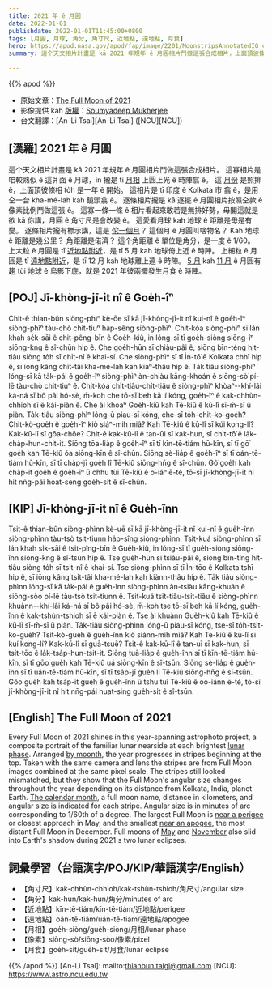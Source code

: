 ```yaml
---
title: 2021 年 ê 月圓
date: 2022-01-01
publishdate: 2022-01-01T11:45:00+0800
tags: [月圓, 月球, 角分, 角寸尺, 近地點, 遠地點, 月食]
hero: https://apod.nasa.gov/apod/fap/image/2201/MoonstripsAnnotatedIG_crop1024.jpg
summary: 這个天文相片計畫是 kā 2021 年規年 ê 月圓相片鬥做這張合成相片，上面頂彼條相 to̍h 是一年 ê 開始。

---
```


{{% apod %}}

- 原始文章：[The Full Moon of 2021](https://apod.nasa.gov/apod/ap220101.html)
- 影像提供 kah [版權][copyright]：[Soumyadeep Mukherjee](https://www.instagram.com/soumyadeepmukherjeephotos/?hl=en)
- 台文翻譯：[An-Li Tsai][An-Li Tsai] ([NCU][NCU])

## [漢羅] 2021 年 ê 月圓
這个天文相片計畫是 kā 2021 年規年 ê 月圓相片鬥做這張合成相片。
這寡相片是咱較熟似 ê 這爿面 ê 月球，in 攏是 tī [月相][lunar phase] 上圓上光 ê 時陣翕 ê。
這 [月份][by moonth t] 是照排 ê，上面頂彼條相 to̍h 是一年 ê 開始。
這相片是 tī 印度 ê Kolkata 市 翕 ê，是用仝一台 kha-mé-lah kah 鏡頭翕 ê。
逐條相片攏是 kā 逐擺 ê 月圓相片按照仝款 ê 像素比例鬥做這張 ê。
這寡一條一條 ê 相片看起來敢若是無排好勢，毋閣這就是欲 kā 你講，月圓 ê 角寸尺是會改變 ê。
這愛看月球 kah 地球 ê 距離是毋是有變。
逐條相片攏有標示講，這是 [佗一個月][The calendar month]？
這個月 ê 月圓叫啥物名？
Kah 地球 ê 距離是幾公里？
角距離是偌濟？
這个角距離 ê 單位是角分，是一度 ê 1/60。
上大粒 ê 月圓是 tī [近地點附近][near a perigee t]，是 tī 5 月 kah 地球倚上近 ê 時陣。
上細粒 ê 月圓是 tī [遠地點附近][near an apogee]，是 tī 12 月 kah 地球離上遠 ê 時陣。
[5 月][May t] kah [11 月][November t] ê 月圓有趨 tùi 地球 ê 烏影下底，就是 2021 年彼兩擺發生月食 ê 時陣。

## [POJ] Jī-khòng-jī-it nî ê Goe̍h-îⁿ
Chit-ê thian-bûn siòng-phìⁿ kè-ōe sī kā jī-khòng-jī-it nî kui-nî ê goe̍h-îⁿ siòng-phìⁿ tàu-chò chit-tiuⁿ ha̍p-sêng siòng-phìⁿ.
Chit-kóa siòng-phìⁿ sī lán khah se̍k-sāi ê chit-pêng-bīn ê Goe̍h-kiû, in lóng-sī tī goe̍h-siòng siōng-îⁿ siōng-kng ê sî-chūn hip ê.
Che goe̍h-hūn sī chiàu-pâi ê, siōng bīn-téng hit-tiâu siòng to̍h sī chi̍t-nî ê khai-sí.
Che siòng-phìⁿ sī tī Ìn-tō͘ ê Kolkata chhī hip ê, sī iōng kâng chi̍t-tâi kha-mé-lah kah kiàⁿ-thâu hip ê.
Ta̍k tiâu siòng-phìⁿ lóng-sī kā ta̍k-pái ê goe̍h-îⁿ siòng-phìⁿ àn-chiàu kāng-khoán ê siōng-sò͘ pí-lē tàu-chò chit-tiuⁿ ê.
Chit-kóa chi̍t-tiâu-chi̍t-tiâu ê siòng-phìⁿ khòaⁿ--khí-lâi ká-ná sī bô pâi hó-sè, m̄-koh che tō-sī beh kā lí kóng, goe̍h-îⁿ ê kak-chhùn-chhioh sī ē kái-piàn ê.
Che ài khòaⁿ Goe̍h-kiû kah Tē-kiû ê kū-lî sī-m̄-sī ū piàn.
Ta̍k-tiâu siòng-phìⁿ lóng-ū piau-sī kóng, che-sī to̍h-chi̍t-ko-goe̍h?
Chit-kò-goe̍h ê goe̍h-îⁿ kiò siáⁿ-mih miâ?
Kah Tē-kiû ê kū-lî sī kúi kong-lí?
Kak-kū-lî sī gōa-chōe?
Chit-ê kak-kū-lî ê tan-ūi sī kak-hun, sī chi̍t-tō͘ ê la̍k-cha̍p-hun-chit-it.
Siōng tōa-lia̍p ê goe̍h-îⁿ sī tī kīn-tē-tiám hū-kīn, sī tī gō͘ goe̍h kah Tē-kiû óa siōng-kīn ê sî-chūn.
Siōng sè-lia̍p ê goe̍h-îⁿ sī tī oán-tē-tiám hū-kīn, sī tī cha̍p-jī goe̍h lî Tē-kiû siōng-hn̄g ê sî-chūn.
Gô͘ goe̍h kah cha̍p-it goe̍h ê goe̍h-îⁿ ū chhu tùi Tē-kiû ê o͘-iáⁿ ē-té, tō-sī jī-khòng-jī-it nî hit nn̄g-pái hoat-seng goe̍h-si̍t ê sî-chūn.

## [KIP] Jī-khòng-jī-it nî ê Gue̍h-înn
Tsit-ê thian-bûn siòng-phìnn kè-uē sī kā jī-khòng-jī-it nî kui-nî ê gue̍h-înn siòng-phìnn tàu-tsò tsit-tiunn ha̍p-sîng siòng-phìnn.
Tsit-kuá siòng-phìnn sī lán khah si̍k-sāi ê tsit-pîng-bīn ê Gue̍h-kiû, in lóng-sī tī gue̍h-siòng siōng-înn siōng-kng ê sî-tsūn hip ê.
Tse gue̍h-hūn sī tsiàu-pâi ê, siōng bīn-tíng hit-tiâu siòng to̍h sī tsi̍t-nî ê khai-sí.
Tse siòng-phìnn sī tī Ìn-tōo ê Kolkata tshī hip ê, sī iōng kâng tsi̍t-tâi kha-mé-lah kah kiànn-thâu hip ê.
Ta̍k tiâu siòng-phìnn lóng-sī kā ta̍k-pái ê gue̍h-înn siòng-phìnn àn-tsiàu kāng-khuán ê siōng-sòo pí-lē tàu-tsò tsit-tiunn ê.
Tsit-kuá tsi̍t-tiâu-tsi̍t-tiâu ê siòng-phìnn khuànn--khí-lâi ká-ná sī bô pâi hó-sè, m̄-koh tse tō-sī beh kā lí kóng, gue̍h-înn ê kak-tshùn-tshioh sī ē kái-piàn ê.
Tse ài khuànn Gue̍h-kiû kah Tē-kiû ê kū-lî sī-m̄-sī ū piàn.
Ta̍k-tiâu siòng-phìnn lóng-ū piau-sī kóng, tse-sī to̍h-tsi̍t-ko-gue̍h?
Tsit-kò-gue̍h ê gue̍h-înn kiò siánn-mih miâ?
Kah Tē-kiû ê kū-lî sī kuí kong-lí?
Kak-kū-lî sī guā-tsuē?
Tsit-ê kak-kū-lî ê tan-uī sī kak-hun, sī tsi̍t-tōo ê la̍k-tsa̍p-hun-tsit-it.
Siōng tuā-lia̍p ê gue̍h-înn sī tī kīn-tē-tiám hū-kīn, sī tī gōo gue̍h kah Tē-kiû uá siōng-kīn ê sî-tsūn.
Siōng sè-lia̍p ê gue̍h-înn sī tī uán-tē-tiám hū-kīn, sī tī tsa̍p-jī gue̍h lî Tē-kiû siōng-hn̄g ê sî-tsūn.
Gôo gue̍h kah tsa̍p-it gue̍h ê gue̍h-înn ū tshu tuì Tē-kiû ê oo-iánn ē-té, tō-sī jī-khòng-jī-it nî hit nn̄g-pái huat-sing gue̍h-si̍t ê sî-tsūn.

## [English] The Full Moon of 2021
Every Full Moon of 2021 shines in this year-spanning astrophoto project, a composite portrait of the familiar lunar nearside at each brightest [lunar phase][lunar phase].
Arranged [by moonth][by moonth e], the year progresses in stripes beginning at the top.
Taken with the same camera and lens the stripes are from Full Moon images combined at the same pixel scale.
The stripes still looked mismatched, but they show that the Full Moon's angular size changes throughout the year depending on its distance from Kolkata, India, planet Earth.
[The calendar month][The calendar month], a full moon name, distance in kilometers, and angular size is indicated for each stripe.
Angular size is in minutes of arc corresponding to 1/60th of a degree.
The largest Full Moon is [near a perigee][near a perigee e] or closest approach in May, and the smallest [near an apogee][near an apogee], the most distant Full Moon in December.
Full moons of [May][May e] and [November][November e] also slid into Earth's shadow during 2021's two lunar eclipses.

## 詞彙學習（台語漢字/POJ/KIP/華語漢字/English）

- 【角寸尺】kak-chhùn-chhioh/kak-tshùn-tshioh/角尺寸/angular size
- 【角分】kak-hun/kak-hun/角分/minutes of arc
- 【近地點】kīn-tē-tiám/kīn-tē-tiám/近地點/perigee
- 【遠地點】oán-tē-tiám/uán-tē-tiám/遠地點/apogee
- 【月相】goe̍h-siòng/gue̍h-siòng/月相/lunar phase
- 【像素】siōng-sò͘/siōng-sòo/像素/pixel
- 【月食】goe̍h-si̍t/gue̍h-si̍t/月食/lunar eclipse


{{% /apod %}}
[An-Li Tsai]: mailto:thianbun.taigi@gmail.com
[NCU]: https://www.astro.ncu.edu.tw

[copyright]: https://apod.nasa.gov/apod/fap/lib/about_apod.html#srapply

[lunar phase]:https://moon.nasa.gov/moon-in-motion/moon-phases/
[by moonth e]:https://apod.nasa.gov/apod/ap210111.html
[by moonth t]:https://apod.tw/daily/20210111/
[The calendar month]:https://earthsky.org/moon-phases/2021-moon-phases-calendar-dates-and-times/
[near a perigee e]:https://apod.nasa.gov/apod/ap210430.html
[near a perigee t]:https://apod.tw/daily/ap210430/
[near an apogee]:https://fourmilab.ch/earthview/pacalc.html
[May e]:https://apod.nasa.gov/apod/ap210528.html
[May t]:https://apod.tw/daily/20210528/
[November e]:https://apod.nasa.gov/apod/ap211125.html
[November t]:https://apod.tw/daily/20211125/
